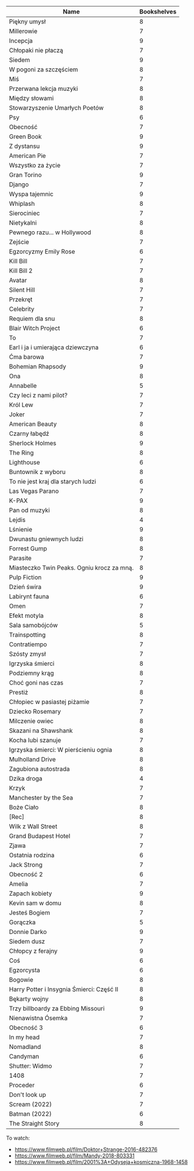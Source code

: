 | Name                                       | Bookshelves |
| ------------------------------------------ | ----------- |
| Piękny umysł                               | 8           |
| Millerowie                                 | 7           |
| Incepcja                                   | 9           |
| Chłopaki nie płaczą                        | 7           |
| Siedem                                     | 9           |
| W pogoni za szczęściem                     | 8           |
| Miś                                        | 7           |
| Przerwana lekcja muzyki                    | 8           |
| Między słowami                             | 8           |
| Stowarzyszenie Umarłych Poetów             | 8           |
| Psy                                        | 6           |
| Obecność                                   | 7           |
| Green Book                                 | 9           |
| Z dystansu                                 | 9           |
| American Pie                               | 7           |
| Wszystko za życie                          | 7           |
| Gran Torino                                | 9           |
| Django                                     | 7           |
| Wyspa tajemnic                             | 9           |
| Whiplash                                   | 8           |
| Sierociniec                                | 7           |
| Nietykalni                                 | 8           |
| Pewnego razu... w Hollywood                | 8           |
| Zejście                                    | 7           |
| Egzorcyzmy Emily Rose                      | 6           |
| Kill Bill                                  | 7           |
| Kill Bill 2                                | 7           |
| Avatar                                     | 8           |
| Silent Hill                                | 7           |
| Przekręt                                   | 7           |
| Celebrity                                  | 7           |
| Requiem dla snu                            | 8           |
| Blair Witch Project                        | 6           |
| To                                         | 7           |
| Earl i ja i umierająca dziewczyna          | 6           |
| Ćma barowa                                 | 7           |
| Bohemian Rhapsody                          | 9           |
| Ona                                        | 8           |
| Annabelle                                  | 5           |
| Czy leci z nami pilot?                     | 7           |
| Król Lew                                   | 7           |
| Joker                                      | 7           |
| American Beauty                            | 8           |
| Czarny łabędź                              | 8           |
| Sherlock Holmes                            | 9           |
| The Ring                                   | 8           |
| Lighthouse                                 | 6           |
| Buntownik z wyboru                         | 8           |
| To nie jest kraj dla starych ludzi         | 6           |
| Las Vegas Parano                           | 7           |
| K-PAX                                      | 9           |
| Pan od muzyki                              | 8           |
| Lejdis                                     | 4           |
| Lśnienie                                   | 9           |
| Dwunastu gniewnych ludzi                   | 8           |
| Forrest Gump                               | 8           |
| Parasite                                   | 7           |
| Miasteczko Twin Peaks. Ogniu krocz za mną. | 8           |
| Pulp Fiction                               | 9           |
| Dzień świra                                | 9           |
| Labirynt fauna                             | 6           |
| Omen                                       | 7           |
| Efekt motyla                               | 8           |
| Sala samobójców                            | 5           |
| Trainspotting                              | 8           |
| Contratiempo                               | 7           |
| Szósty zmysł                               | 7           |
| Igrzyska śmierci                           | 8           |
| Podziemny krąg                             | 8           |
| Choć goni nas czas                         | 7           |
| Prestiż                                    | 8           |
| Chłopiec w pasiastej piżamie               | 7           |
| Dziecko Rosemary                           | 7           |
| Milczenie owiec                            | 8           |
| Skazani na Shawshank                       | 8           |
| Kocha lubi szanuje                         | 7           |
| Igrzyska śmierci: W pierścieniu ognia      | 8           |
| Mulholland Drive                           | 8           |
| Zagubiona autostrada                       | 8           |
| Dzika droga                                | 4           |
| Krzyk                                      | 7           |
| Manchester by the Sea                      | 7           |
| Boże Ciało                                 | 8           |
| [Rec]                                      | 8           |
| Wilk z Wall Street                         | 8           |
| Grand Budapest Hotel                       | 7           |
| Zjawa                                      | 7           |
| Ostatnia rodzina                           | 6           |
| Jack Strong                                | 7           |
| Obecność 2                                 | 6           |
| Amelia                                     | 7           |
| Zapach kobiety                             | 9           |
| Kevin sam w domu                           | 8           |
| Jesteś Bogiem                              | 7           |
| Gorączka                                   | 5           |
| Donnie Darko                               | 9           |
| Siedem dusz                                | 7           |
| Chłopcy z ferajny                          | 9           |
| Coś                                        | 6           |
| Egzorcysta                                 | 6           |
| Bogowie                                    | 8           |
| Harry Potter i Insygnia Śmierci: Część II  | 8           |
| Bękarty wojny                              | 8           |
| Trzy billboardy za Ebbing Missouri         | 9           |
| Nienawistna Ósemka                         | 7           |
| Obecność 3                                 | 6           |
| In my head                                 | 7           |
| Nomadland                                  | 8           |
| Candyman                                   | 6           |
| Shutter: Widmo                             | 7           |
| 1408                                       | 7           |
| Proceder                                   | 6           |
| Don't look up                              | 7           |
| Scream (2022)                              | 7           |
| Batman (2022)                              | 6           |
| The Straight Story                         | 8           |

To watch:

- https://www.filmweb.pl/film/Doktor+Strange-2016-482376
- https://www.filmweb.pl/film/Mandy-2018-803331
- https://www.filmweb.pl/film/2001%3A+Odyseja+kosmiczna-1968-1458
